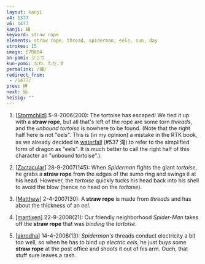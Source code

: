 ```yaml
---
layout: kanji
v4: 1377
v6: 1477
kanji: 縄
keyword: straw rope
elements: straw rope, thread, spiderman, eels, sun, day
strokes: 15
image: E7B884
on-yomi: ジョウ
kun-yomi: なわ、ただ.す
permalink: /縄/
redirect_from:
 - /1477/
prev: 縛
next: 幼
heisig: ""
---
```


1) [<a href="http://kanji.koohii.com/profile/Stormchild">Stormchild</a>] 5-9-2006(200): The tortoise has escaped! We tied it up with a<strong> straw rope</strong>, but all that&#039;s left of the rope are some torn <em>threads</em>, and the <em>unbound tortoise</em> is nowhere to be found. (Note that the right half here is not &quot;eels&quot;. This is (in my opinion) a mistake in the RTK book, as we already decided in <a href="../v4/537.html">waterfall</a> (#537 滝) to refer to the simplified form of dragon as &quot;eels&quot;. It is much better to call the right half of this character an &quot;unbound tortoise&quot;.).

2) [<a href="http://kanji.koohii.com/profile/Zactacular">Zactacular</a>] 28-9-2007(145): When <em>Spiderman</em> fights the giant <em>tortoise</em>, he grabs a<strong> straw rope</strong> from the edges of the sumo ring and swings it at his head. However, the <em>tortoise</em> quickly tucks his head back into his shell to avoid the blow (hence no head on the <em>tortoise</em>).

3) [<a href="http://kanji.koohii.com/profile/Matthew">Matthew</a>] 2-4-2007(30): A<strong> straw rope</strong> is made from <em>threads</em> and has about the thickness of an <em>eel</em>.

4) [<a href="http://kanji.koohii.com/profile/mantixen">mantixen</a>] 22-9-2008(21): Our friendly neighborhood <em>Spider-Man</em> takes off the<strong> straw rope</strong> that was <em>binding</em> the <em>tortoise</em>.

5) [<a href="http://kanji.koohii.com/profile/akrodha">akrodha</a>] 14-4-2008(13): <em>Spiderman&#039;s</em> threads conduct electricity a bit too well, so when he has to bind up <em>electric eels</em>, he just buys some<strong> straw rope</strong> at the post office and shoots it out of his arm. Ouch, that stuff sure leaves a rash.

